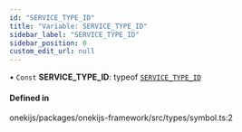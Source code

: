 ```yaml
---
id: "SERVICE_TYPE_ID"
title: "Variable: SERVICE_TYPE_ID"
sidebar_label: "SERVICE_TYPE_ID"
sidebar_position: 0
custom_edit_url: null
---
```


• `Const` **SERVICE\_TYPE\_ID**: typeof [`SERVICE_TYPE_ID`](SERVICE_TYPE_ID.md)

#### Defined in

onekijs/packages/onekijs-framework/src/types/symbol.ts:2
